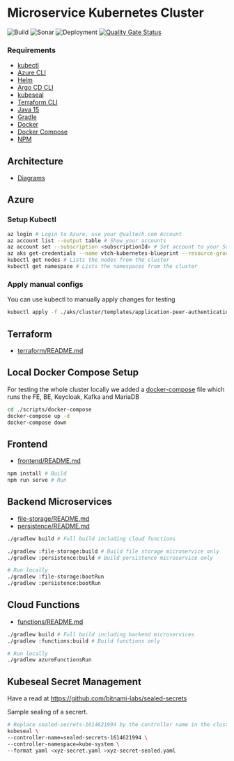 # Microservice Kubernetes Cluster

![Build](https://github.com/valtech-ch/microservice-kubernetes-cluster/actions/workflows/gradle-build.yml/badge.svg)
![Sonar](https://github.com/valtech-ch/microservice-kubernetes-cluster/actions/workflows/gradle-analyse.yml/badge.svg)
![Deployment](https://github.com/valtech-ch/microservice-kubernetes-cluster/actions/workflows/gradle-deploy.yml/badge.svg)
[![Quality Gate Status](https://sonarcloud.io/api/project_badges/measure?project=valtech-ch_microservice-kubernetes-cluster&metric=alert_status)](https://sonarcloud.io/dashboard?id=valtech-ch_microservice-kubernetes-cluster)

### Requirements

* [kubectl](https://kubernetes.io/docs/tasks/tools/)
* [Azure CLI](https://docs.microsoft.com/en-us/cli/azure/install-azure-cli)
* [Helm](https://helm.sh/docs/intro/install/)
* [Argo CD CLI](https://argoproj.github.io/argo-cd/cli_installation/)
* [kubeseal](https://github.com/bitnami-labs/sealed-secrets#installation)
* [Terraform CLI](https://learn.hashicorp.com/tutorials/terraform/install-cli)
* [Java 15](https://www.azul.com/downloads/?version=java-15-mts&package=jdk)
* [Gradle](https://gradle.org/install/)
* [Docker](https://docs.docker.com/get-docker/)
* [Docker Compose](https://docs.docker.com/compose/install/)
* [NPM](https://www.npmjs.com/get-npm)

## Architecture

* [Diagrams](docs/architecture.md)

## Azure

### Setup Kubectl
```bash
az login # Login to Azure, use your @valtech.com Account
az account list --output table # Show your accounts
az account set --subscription <subscriptionId> # Set account to your Subscription.
az aks get-credentials --name vtch-kubernetes-blueprint --resource-group vtch-kubernetes-blueprint # Adds the cluster config to your kubectl config
kubectl get nodes # Lists the nodes from the cluster
kubectl get namespace # Lists the namespaces from the cluster
```

### Apply manual configs

You can use kubectl to manually apply changes for testing

```bash
kubectl apply -f ./aks/cluster/templates/application-peer-authentication.yaml
```

## Terraform

* [terraform/README.md](terraform/README.md)

## Local Docker Compose Setup
For testing the whole cluster locally we added a [docker-compose](scripts/docker-compose/docker-compose.yml) file which runs the FE, BE, Keycloak, Kafka and MariaDB
```bash
cd ./scripts/docker-compose
docker-compose up -d
docker-compose down
```

## Frontend
* [frontend/README.md](frontend/README.md)

```bash
npm install # Build
npm run serve # Run
```

## Backend Microservices

* [file-storage/README.md](file-storage/README.md)
* [persistence/README.md](persistence/README.md)

```bash
./gradlew build # Full build including cloud functions

./gradlew :file-storage:build # Build file storage microservice only
./gradlew :persistence:build # Build persistence microservice only

# Run locally
./gradlew :file-storage:bootRun
./gradlew :persistence:bootRun
```

## Cloud Functions

* [functions/README.md](functions/README.md)

```bash
./gradlew build # Full build including backend microservices
./gradlew :functions:build # Build functions only

# Run locally
./gradlew azureFunctionsRun
```

## Kubeseal Secret Management
Have a read at https://github.com/bitnami-labs/sealed-secrets

Sample sealing of a secrert.

```bash
# Replace sealed-secrets-1614621994 by the controller name in the cluster
kubeseal \
--controller-name=sealed-secrets-1614621994 \
--controller-namespace=kube-system \
--format yaml <xyz-secret.yaml >xyz-secret-sealed.yaml
```